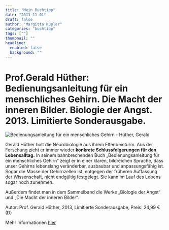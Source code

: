 ```yaml
---
title: "Mein Buchtipp"
date: "2013-11-01"
draft: false
author: "Margitta Kupler"
categories: "buchtipp"
tags: [""]
thumbnail: ""
headline:
  enabled: false
  background: ""
---
```


# Prof.Gerald Hüther: Bedienungsanleitung für ein menschliches Gehirn. Die Macht der inneren Bilder. Biologie der Angst. 2013. Limitierte Sonderausgabe.

<!--more-->

![Bedienungsanleitung für ein menschliches Gehirn - Hüther,
Gerald](https://bilder.buecher.de/produkte/09/09480/09480864z.jpg)

Gerald Hüther holt die Neurobiologie aus ihrem Elfenbeinturm. Aus der
Forschung zieht er immer wieder **konkrete Schlussfolgerungen für den
Lebensalltag.** In seinem bahnbrechenden Buch „Bedienungsanleitung für ein
menschliches Gehirn“ zeigt er in einer klaren, bildreichen Sprache, dass unser
Gehirns lebenslang veränderbar, ausbaubar und anpassungsfähig ist. Sogar die
Masse der Gehirnzellen ist, entgegen der früheren Auffassung der Wissenschaft,
nicht endgültig festgelegt. Sie kann im Lauf des Lebens sogar noch zunehmen.

Außerdem findet man in dem Sammelband die Werke „Biologie der Angst“ und „Die
Macht der inneren Bilder“.

Autor: Prof. Gerald Hüther, 2013, Limitierte Sonderausgabe, Preis: 24,99 € (D)

Mehr Informationen [hier](http://www.medienservice-medizin.de/Psychologie-Psychotherapie/Hirnforschung/Prof-Gerald-Huether-Bedienungsanleitung-fuer-ein-menschliches-Gehirn-u-a-Sonderausgabe-neu-54-guenstiger.html "Gerald Hüther")

